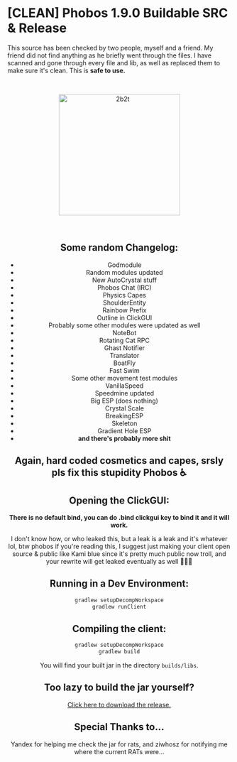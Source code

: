# [CLEAN] Phobos 1.9.0 Buildable SRC & Release

This source has been checked by two people, myself and a friend. My friend did not find anything as he briefly went through the files. I have scanned and gone through every file and lib, as well as replaced them to make sure it's clean. This is **safe to use.**

<div align="center">
  <br />
  <p>
    <a href="https://discord.gg/bR6qxjT"><img src="https://images-ext-2.discordapp.net/external/8vkrj73wbL-US7CQ2UexT4ihFbcH6AGf-USl__danmM/%3Fsize%3D256/https/cdn.discordapp.com/avatars/540212584356249601/e7f1fd88c1f50069a4066a2b74665a3f.png" width="273" alt="2b2t" /></a>
  </p>
  <br/>


## Some random Changelog:
- Godmodule
- Random modules updated
- New AutoCrystal stuff
- Phobos Chat (IRC)
- Physics Capes
- ShoulderEntity
- Rainbow Prefix
- Outline in ClickGUI
- Probably some other modules were updated as well
- NoteBot
- Rotating Cat RPC
- Ghast Notifier
- Translator
- BoatFly
- Fast Swim
- Some other movement test modules
- VanillaSpeed
- Speedmine updated
- Big ESP (does nothing)
- Crystal Scale
- BreakingESP
- Skeleton
- Gradient Hole ESP
- **and there's probably more shit**

## Again, hard coded cosmetics and capes, srsly pls fix this stupidity Phobos ♿

## Opening the ClickGUI:

**There is no default bind, you can do .bind clickgui key to bind it and it will work.**

I don't know how, or who leaked this, but a leak is a leak and it's whatever lol, btw phobos if you're reading this, I suggest just making your client open source & public like Kami blue since it's pretty much public now troll, and your rewrite will get leaked  eventually as well 🤪🤪🤪

## Running in a Dev Environment:
```gradle
gradlew setupDecompWorkspace
gradlew runClient
```

## Compiling the client:
```gradle
gradlew setupDecompWorkspace
gradlew build
```
You will find your built jar in the directory `builds/libs`.

## Too lazy to build the jar yourself?

[Click here to download the release.](https://github.com/Hqrion/Phobos-1.9.0-BUILDABLE-SRC/releases/download/1.9.0/Phobos-1.9.0-Release.jar)

## Special Thanks to...
Yandex for helping me check the jar for rats, and ziwhosz for notifying me where the current RATs were... 
